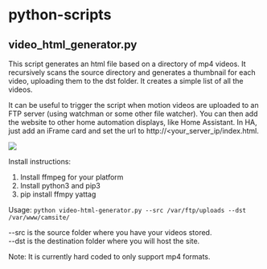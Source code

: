 # python-scripts
 
<h2> video_html_generator.py </h2>
<p>
This script generates an html file based on a directory of mp4 videos. It recursively scans the source directory and generates a thumbnail for each video, uploading them to the dst folder. It creates a simple list of all the videos.

It can be useful to trigger the script when motion videos are uploaded to an FTP server (using watchman or some other file watcher). You can then add the website to other home automation displays, like Home Assistant. In HA, just add an iFrame card and set the url to http://<your_server_ip/index.html.


![](demo_animation.gif)
</p>

Install instructions:
1. Install ffmpeg for your platform
2. Install python3 and pip3
3. pip install ffmpy yattag

Usage:
`python video-html-generator.py --src /var/ftp/uploads --dst /var/www/camsite/`

--src is the source folder where you have your videos stored.<br>
--dst is the destination folder where you will host the site.<br>

Note: It is currently hard coded to only support mp4 formats.
